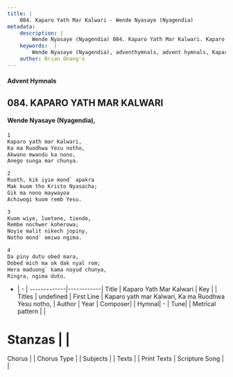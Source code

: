 ```yaml
---
title: |
    084. Kaparo Yath Mar Kalwari - Wende Nyasaye (Nyagendia)
metadata:
    description: |
        Wende Nyasaye (Nyagendia) 084. Kaparo Yath Mar Kalwari. Kaparo yath mar Kalwari, Ka ma Ruodhwa Yesu notho, Akwano mwandu ka nono, Anego sunga mar chunya.  
    keywords:  |
        Wende Nyasaye (Nyagendia), adventhymnals, advent hymnals, Kaparo Yath Mar Kalwari, Kaparo yath mar Kalwari, Ka ma Ruodhwa Yesu notho,. 
    author: Brian Onang'o
---
```


#### Advent Hymnals
## 084. KAPARO YATH MAR KALWARI
####  Wende Nyasaye (Nyagendia),

```txt
1
Kaparo yath mar Kalwari,
Ka ma Ruodhwa Yesu notho,
Akwano mwandu ka nono,
Anego sunga mar chunya.

2
Ruoth, kik iyie mond` apakra
Mak kuom tho Kristo Nyasacha;
Gik ma nono maywayoa
Achiwogi kuom remb Yesu.

3
Kuom wiye, luetene, tiende,
Rembe nochwer koherowa;
Noyie malit nikech jopiny,
Notho mond` omiwa ngima.

4
Da piny duto obed mara,
Dobed mich ma ok dak nyal rom;
Hera maduong` kama noyud chunya, 
Ringra, ngima duto.

```

- |   -  |
-------------|------------|
Title | Kaparo Yath Mar Kalwari |
Key |  |
Titles | undefined |
First Line | Kaparo yath mar Kalwari, Ka ma Ruodhwa Yesu notho, |
Author | 
Year | 
Composer| |
Hymnal|  - |
Tune|  |
Metrical pattern | |
# Stanzas |  |
Chorus |  |
Chorus Type |  |
Subjects | |
Texts |  |
Print Texts | 
Scripture Song |  |
    
